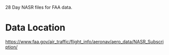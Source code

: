28 Day NASR files for FAA data. 

# Data Location
https://www.faa.gov/air_traffic/flight_info/aeronav/aero_data/NASR_Subscription/

